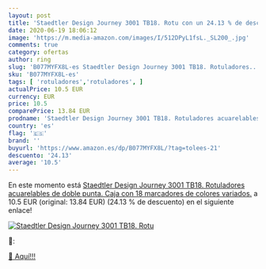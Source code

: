 ```yaml
---
layout: post
title: 'Staedtler Design Journey 3001 TB18. Rotu con un 24.13 % de descuento'
date: 2020-06-19 18:06:12
image: 'https://m.media-amazon.com/images/I/512DPyL1fsL._SL200_.jpg'
comments: true
category: ofertas
author: ring
slug: 'B077MYFX8L-es Staedtler Design Journey 3001 TB18. Rotuladores...'
sku: 'B077MYFX8L-es'
tags: [ 'rotuladores','rotuladores', ]
actualPrice: 10.5 EUR
currency: EUR
price: 10.5
comparePrice: 13.84 EUR
prodname: 'Staedtler Design Journey 3001 TB18. Rotuladores acuarelables de doble punta. Caja con 18 marcadores de colores variados.'
country: 'es'
flag: '🇪🇸'
brand: ''
buyurl: 'https://www.amazon.es/dp/B077MYFX8L/?tag=tolees-21'
descuento: '24.13'
average: '10.5'
---
```


En este momento está [Staedtler Design Journey 3001 TB18. Rotuladores acuarelables de doble punta. Caja con 18 marcadores de colores variados.](https://www.amazon.es/dp/B077MYFX8L/?tag=tolees-21) a 10.5 EUR (original: 13.84 EUR) (24.13 %  de descuento) en el siguiente enlace!

[![Staedtler Design Journey 3001 TB18. Rotu](https://m.media-amazon.com/images/I/512DPyL1fsL._SL200_.jpg)](https://www.amazon.es/dp/B077MYFX8L/?tag=tolees-21)

🔎:


[🛒 Aquí!!!](https://www.amazon.es/dp/B077MYFX8L/?tag=tolees-21)
